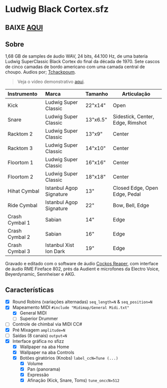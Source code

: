 # Ludwig Black Cortex.sfz

## BAIXE [AQUI](https://github.com/samuelsantanaoficial/LudwigBlackCortex/releases)

## Sobre

1,68 GB de samples de áudio WAV, 24 bits, 44.100 Hz, de uma bateria Ludwig SuperClassic Black Cortex do final da década de 1970. Sete cascos de cinco camadas de bordo americano com uma camada central de choupo. Audios por; [Tchackpoum](https://www.tchackpoum.com/).

> Veja o vídeo demonstrativo [aqui](https://www.youtube.com/watch?v=KRnmregWpho).

| Instrumento    | Marca                   | Tamanho  | Articulação |
|:-------------- |:----------------------- |:-------- | ----------- |
| Kick           | Ludwig Super Classic    | 22"x14"  | Open        |
| Snare          | Ludwig Super Classic    | 13"x6.5" | Sidestick, Center, Edge, Rimshot |
| Racktom 2      | Ludwig Super Classic    | 13"x9"   | Center      |
| Racktom 3      | Ludwig Super Classic    | 14"x10"  | Center      |
| Floortom 1     | Ludwig Super Classic    | 16"x16"  | Center      |
| Floortom 2     | Ludwig Super Classic    | 18"x18"  | Center      |
| Hihat Cymbal   | Istanbul Agop Signature | 13"      | Closed Edge, Open Edge, Pedal |
| Ride Cymbal    | Istanbul Agop Signature | 22"      | Bow, Bell, Edge |
| Crash Cymbal 1 | Sabian                  | 14"      | Edge        |
| Crash Cymbal 2 | Sabian                  | 16"      | Edge        |
| Crash Cymbal 3 | Istanbul Xist Ion Dark  | 19"      | Edge        |

Gravado e editado com o software de áudio [Cockos Reaper](https://www.reaper.fm), com interface de áudio RME Fireface 802, prés da Audient e microfones da Electro Voice, Beyerdynamic, Sennheiser e AKG.

## Características

- [x] Round Robins (variações alternadas) `seq_length=N` & `seq_position=N`
- [x] Mapeamento MIDI `#include "Midimap/General Midi.txt"`
    - [x] General MIDI
    - [ ] Superior Drummer
- [ ] Controle de chimbal via MIDI CC#
- [x] Pré Mixagem `amplitude=N`
- [ ] Saídas (8 canais) `output=N`
- [x] Interface gráfica no sfizz
    - [x] Wallpaper na aba Home
    - [x] Wallpaper na aba Controls
    - [x] Botões giratórios (Knobs) `label_ccN=Tune (...)`
        - [x] Volume
        - [x] Pan (panorama)
        - [x] Expressão
        - [x] Afinação (Kick, Snare, Toms) `tune_onccN=512`
